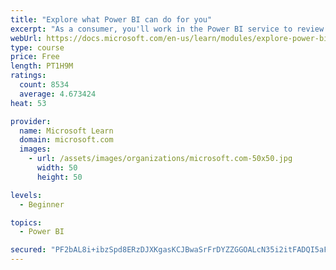 ```yaml
---
title: "Explore what Power BI can do for you"
excerpt: "As a consumer, you'll work in the Power BI service to review and interact with content that has been shared with you. This module provides the foundational information that you need to work effectively in the Power BI service."
webUrl: https://docs.microsoft.com/en-us/learn/modules/explore-power-bi-service/
type: course
price: Free
length: PT1H9M
ratings:
  count: 8534
  average: 4.673424
heat: 53

provider:
  name: Microsoft Learn
  domain: microsoft.com
  images:
    - url: /assets/images/organizations/microsoft.com-50x50.jpg
      width: 50
      height: 50

levels:
  - Beginner

topics:
  - Power BI

secured: "PF2bAL8i+ibzSpd8ERzDJXKgasKCJBwaSrFrDYZZGGOALcN35i2itFADQI5aFqMfc4h/Mr44Hci5aNz3T9oxRuegLc8I0HMAY2XsJo4UutR2Z+TwETvbcnc4EtP6968weAUy69FMBMZhcA7LkgXVp4pi8vCYEursZGYA6p04L2ZRo3vtQFCeeDQP8MHq6J5meurEmAMSEutyHUaDtsGRrCNKoEl114PUWjIUrBOcELb8F8x1WaObH52m0ZL9D67mlF3od4R/uuQEhTRHsYoIgubg95hCe/x7oSoOgXBylYZHEthuVFjfX5xQ9Yntm1SmIfsV24DfPNYkWEb6+jXq9Q4f2omVRqkFl0eWQUlRtyWgQTUlI+k7kcfHXL20u/bFLUQa1UmKiGHiqgC+HYasWuACUazgwxMMOT/icyhnLi8=;i1YAU7UViUGjWxPO/kHxzg=="
---
```


